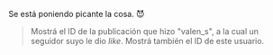 Se está poniendo picante la cosa. :smiling_imp:

> Mostrá el ID de la publicación que hizo "valen_s", a la cual un seguidor suyo le dio _like_. Mostrá también el ID de este usuario. 
